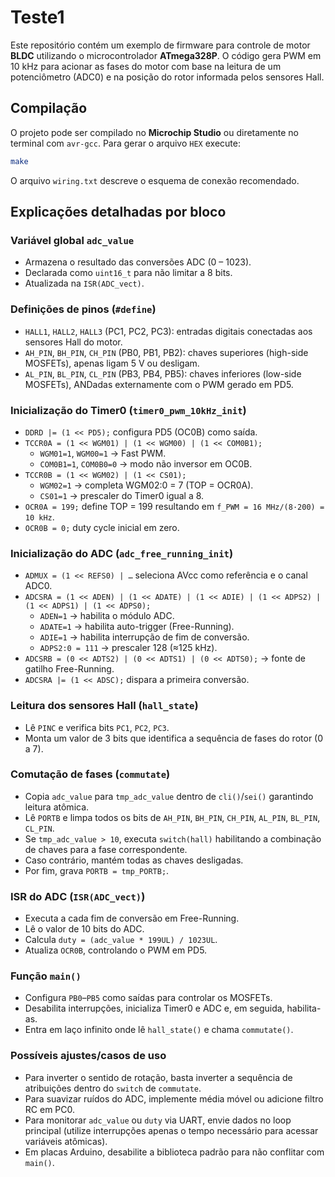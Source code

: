 # Teste1

Este repositório contém um exemplo de firmware para controle de motor **BLDC** utilizando o microcontrolador **ATmega328P**. O código gera PWM em 10 kHz para acionar as fases do motor com base na leitura de um potenciômetro (ADC0) e na posição do rotor informada pelos sensores Hall.

## Compilação

O projeto pode ser compilado no **Microchip Studio** ou diretamente no terminal com `avr-gcc`. Para gerar o arquivo `HEX` execute:

```sh
make
```

O arquivo `wiring.txt` descreve o esquema de conexão recomendado.

## Explicações detalhadas por bloco

### Variável global `adc_value`
- Armazena o resultado das conversões ADC (0 – 1023).
- Declarada como `uint16_t` para não limitar a 8 bits.
- Atualizada na `ISR(ADC_vect)`.

### Definições de pinos (`#define`)
- `HALL1`, `HALL2`, `HALL3` (PC1, PC2, PC3): entradas digitais conectadas aos sensores Hall do motor.
- `AH_PIN`, `BH_PIN`, `CH_PIN` (PB0, PB1, PB2): chaves superiores (high-side MOSFETs), apenas ligam 5 V ou desligam.
- `AL_PIN`, `BL_PIN`, `CL_PIN` (PB3, PB4, PB5): chaves inferiores (low-side MOSFETs), ANDadas externamente com o PWM gerado em PD5.

### Inicialização do Timer0 (`timer0_pwm_10kHz_init`)
- `DDRD |= (1 << PD5);` configura PD5 (OC0B) como saída.
- `TCCR0A = (1 << WGM01) | (1 << WGM00) | (1 << COM0B1);`
  - `WGM01=1`, `WGM00=1` → Fast PWM.
  - `COM0B1=1`, `COM0B0=0` → modo não inversor em OC0B.
- `TCCR0B = (1 << WGM02) | (1 << CS01);`
  - `WGM02=1` → completa WGM02:0 = 7 (TOP = OCR0A).
  - `CS01=1` → prescaler do Timer0 igual a 8.
- `OCR0A = 199;` define TOP = 199 resultando em `f_PWM = 16 MHz/(8·200) = 10 kHz`.
- `OCR0B = 0;` duty cycle inicial em zero.

### Inicialização do ADC (`adc_free_running_init`)
- `ADMUX = (1 << REFS0) | …` seleciona AVcc como referência e o canal ADC0.
- `ADCSRA = (1 << ADEN) | (1 << ADATE) | (1 << ADIE) | (1 << ADPS2) | (1 << ADPS1) | (1 << ADPS0);`
  - `ADEN=1` → habilita o módulo ADC.
  - `ADATE=1` → habilita auto-trigger (Free-Running).
  - `ADIE=1` → habilita interrupção de fim de conversão.
  - `ADPS2:0 = 111` → prescaler 128 (≈125 kHz).
- `ADCSRB = (0 << ADTS2) | (0 << ADTS1) | (0 << ADTS0);` → fonte de gatilho Free-Running.
- `ADCSRA |= (1 << ADSC);` dispara a primeira conversão.

### Leitura dos sensores Hall (`hall_state`)
- Lê `PINC` e verifica bits `PC1`, `PC2`, `PC3`.
- Monta um valor de 3 bits que identifica a sequência de fases do rotor (0 a 7).

### Comutação de fases (`commutate`)
- Copia `adc_value` para `tmp_adc_value` dentro de `cli()`/`sei()` garantindo leitura atômica.
- Lê `PORTB` e limpa todos os bits de `AH_PIN`, `BH_PIN`, `CH_PIN`, `AL_PIN`, `BL_PIN`, `CL_PIN`.
- Se `tmp_adc_value > 10`, executa `switch(hall)` habilitando a combinação de chaves para a fase correspondente.
- Caso contrário, mantém todas as chaves desligadas.
- Por fim, grava `PORTB = tmp_PORTB;`.

### ISR do ADC (`ISR(ADC_vect)`)
- Executa a cada fim de conversão em Free-Running.
- Lê o valor de 10 bits do ADC.
- Calcula `duty = (adc_value * 199UL) / 1023UL`.
- Atualiza `OCR0B`, controlando o PWM em PD5.

### Função `main()`
- Configura `PB0`–`PB5` como saídas para controlar os MOSFETs.
- Desabilita interrupções, inicializa Timer0 e ADC e, em seguida, habilita-as.
- Entra em laço infinito onde lê `hall_state()` e chama `commutate()`.

### Possíveis ajustes/casos de uso
- Para inverter o sentido de rotação, basta inverter a sequência de atribuições dentro do `switch` de `commutate`.
- Para suavizar ruídos do ADC, implemente média móvel ou adicione filtro RC em PC0.
- Para monitorar `adc_value` ou `duty` via UART, envie dados no loop principal (utilize interrupções apenas o tempo necessário para acessar variáveis atômicas).
- Em placas Arduino, desabilite a biblioteca padrão para não conflitar com `main()`.

